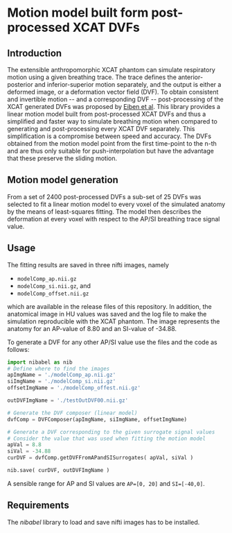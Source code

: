 # Motion model built form post-processed XCAT DVFs

## Introduction

The extensible anthropomorphic XCAT phantom can simulate respiratory motion using a given breathing trace. The trace 
defines the anterior-posterior and inferior-superior motion separately, and the output is either a deformed image, or a 
deformation vector field (DVF). To obtain consistent and invertible motion -- and a corresponding DVF -- post-processing 
of the XCAT generated DVFs was proposed by [Eiben et al](https://doi.org/10.1088/1361-6560/ab8533). This library 
provides a linear motion model built from post-processed XCAT DVFs and thus a simplified and faster way to simulate 
breathing motion when compared to generating and post-processing every XCAT DVF separately. This simplification is a 
compromise between speed and accuracy. The DVFs obtained from the motion model point from the first time-point to the 
n-th and are thus only suitable for push-interpolation but have the advantage that these preserve the sliding motion.

## Motion model generation

From a set of 2400 post-processed DVFs a sub-set of 25 DVFs was selected to fit a linear motion model to every voxel of 
the simulated anatomy by the means of least-squares fitting. The model then describes the deformation at every voxel 
with respect to the AP/SI breathing trace signal value. 

## Usage

The fitting results are saved in three nifti images, namely 
* `modelComp_ap.nii.gz`
* `modelComp_si.nii.gz`, and
* `modelComp_offset.nii.gz`

which are available in the release files of this repository. In addition, the anatomical image in HU values was saved 
and the log file to make the simulation reproducible with the XCAT phantom. The image represents the anatomy for an 
AP-value of 8.80 and an SI-value of -34.88. 

To generate a DVF for any other AP/SI value use the files and the code as follows:
```python
import nibabel as nib
# Define where to find the images
apImgName = './modelComp_ap.nii.gz'
siImgName = './modelComp_si.nii.gz'
offsetImgName = './modelComp_offest.nii.gz'

outDVFImgName = './testOutDVF00.nii.gz'

# Generate the DVF composer (linear model)
dvfComp = DVFComposer(apImgName, siImgName, offsetImgName)

# Generate a DVF corresponding to the given surrogate signal values
# Consider the value that was used when fitting the motion model 
apVal = 8.8
siVal = -34.88
curDVF = dvfComp.getDVFFromAPandSISurrogates( apVal, siVal )

nib.save( curDVF, outDVFImgName )
```

A sensible range for AP and SI values are `AP=[0, 20]` and `SI=[-40,0]`.  

## Requirements

The *nibabel* library to load and save nifti images has to be installed.  

